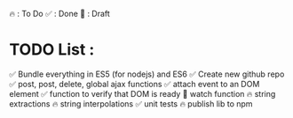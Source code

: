 🔥  : To Do
✅  : Done
📝  : Draft

# TODO List : 

✅ Bundle everything in ES5 (for nodejs) and ES6
✅ Create new github repo
✅ post, post, delete, global ajax functions
✅ attach event to an DOM element
✅ function to verify that DOM is ready
📝 watch function
🔥 string extractions
🔥 string interpolations
✅ unit tests
🔥 publish lib to npm